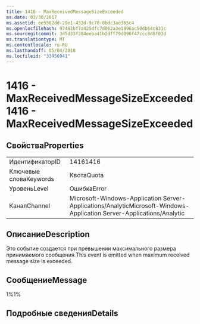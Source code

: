 ```yaml
---
title: 1416 - MaxReceivedMessageSizeExceeded
ms.date: 03/30/2017
ms.assetid: ee5562dd-29e1-432d-9c78-0bdc3ae365c4
ms.openlocfilehash: 97462bf7a425dfc7d062a3e1896ac50db64c831c
ms.sourcegitcommit: 3d5d33f384eeba41b2dff79d096f47ccc8d8f03d
ms.translationtype: MT
ms.contentlocale: ru-RU
ms.lasthandoff: 05/04/2018
ms.locfileid: "33456941"
---
```

# <a name="1416---maxreceivedmessagesizeexceeded"></a><span data-ttu-id="f59d8-102">1416 - MaxReceivedMessageSizeExceeded</span><span class="sxs-lookup"><span data-stu-id="f59d8-102">1416 - MaxReceivedMessageSizeExceeded</span></span>
## <a name="properties"></a><span data-ttu-id="f59d8-103">Свойства</span><span class="sxs-lookup"><span data-stu-id="f59d8-103">Properties</span></span>  
  
|||  
|-|-|  
|<span data-ttu-id="f59d8-104">Идентификатор</span><span class="sxs-lookup"><span data-stu-id="f59d8-104">ID</span></span>|<span data-ttu-id="f59d8-105">1416</span><span class="sxs-lookup"><span data-stu-id="f59d8-105">1416</span></span>|  
|<span data-ttu-id="f59d8-106">Ключевые слова</span><span class="sxs-lookup"><span data-stu-id="f59d8-106">Keywords</span></span>|<span data-ttu-id="f59d8-107">Квота</span><span class="sxs-lookup"><span data-stu-id="f59d8-107">Quota</span></span>|  
|<span data-ttu-id="f59d8-108">Уровень</span><span class="sxs-lookup"><span data-stu-id="f59d8-108">Level</span></span>|<span data-ttu-id="f59d8-109">Ошибка</span><span class="sxs-lookup"><span data-stu-id="f59d8-109">Error</span></span>|  
|<span data-ttu-id="f59d8-110">Канал</span><span class="sxs-lookup"><span data-stu-id="f59d8-110">Channel</span></span>|<span data-ttu-id="f59d8-111">Microsoft-Windows-Application Server-Applications/Analytic</span><span class="sxs-lookup"><span data-stu-id="f59d8-111">Microsoft-Windows-Application Server-Applications/Analytic</span></span>|  
  
## <a name="description"></a><span data-ttu-id="f59d8-112">Описание</span><span class="sxs-lookup"><span data-stu-id="f59d8-112">Description</span></span>  
 <span data-ttu-id="f59d8-113">Это событие создается при превышении максимального размера принимаемого сообщения.</span><span class="sxs-lookup"><span data-stu-id="f59d8-113">This event is emitted when maximum received message size is exceeded.</span></span>  
  
## <a name="message"></a><span data-ttu-id="f59d8-114">Сообщение</span><span class="sxs-lookup"><span data-stu-id="f59d8-114">Message</span></span>  
 <span data-ttu-id="f59d8-115">1%</span><span class="sxs-lookup"><span data-stu-id="f59d8-115">1%</span></span>  
  
## <a name="details"></a><span data-ttu-id="f59d8-116">Подробные сведения</span><span class="sxs-lookup"><span data-stu-id="f59d8-116">Details</span></span>
